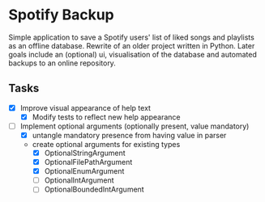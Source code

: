 # Spotify Backup

Simple application to save a Spotify users' list of liked songs and
playlists as an offline database. Rewrite of an older project written in
Python. Later goals include an (optional) ui, visualisation of the
database and automated backups to an online repository.

## Tasks

- [x] Improve visual appearance of help text
    - [x] Modify tests to reflect new help appearance
- [ ] Implement optional arguments (optionally present, value mandatory)
    - [x] untangle mandatory presence from having value in parser
    - create optional arguments for existing types
        - [x] OptionalStringArgument
        - [x] OptionalFilePathArgument
        - [x] OptionalEnumArgument
        - [ ] OptionalIntArgument
        - [ ] OptionalBoundedIntArgument
